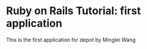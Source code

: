 # Ruby on Rails Tutorial: first application

This is the first application for depot 
by Minglei Wang